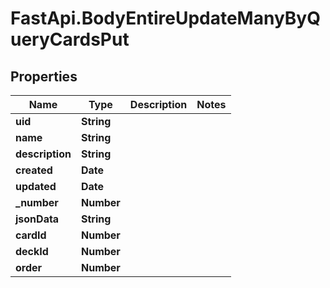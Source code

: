 # FastApi.BodyEntireUpdateManyByQueryCardsPut

## Properties
Name | Type | Description | Notes
------------ | ------------- | ------------- | -------------
**uid** | **String** |  | 
**name** | **String** |  | 
**description** | **String** |  | 
**created** | **Date** |  | 
**updated** | **Date** |  | 
**_number** | **Number** |  | 
**jsonData** | **String** |  | 
**cardId** | **Number** |  | 
**deckId** | **Number** |  | 
**order** | **Number** |  | 
